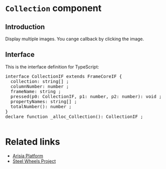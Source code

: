 # `Collection` component

## Introduction
Display multiple images. You cange callback by clicking the image.

## Interface

This is the interface definition for TypeScript:
<pre>
interface CollectionIF extends FrameCoreIF {
  collection: string[] ;
  columnNumber: number ;
  frameName: string ;
  pressed(p0: CollectionIF, p1: number, p2: number): void ;
  propertyNames: string[] ;
  totalNumber(): number ;
}
declare function _alloc_Collection(): CollectionIF ;

</pre>

# Related links
* [Arisia Platform](https://github.com/steelwheels/Arisia#readme)
* [Steel Wheels Project](https://github.com/steelwheels)



